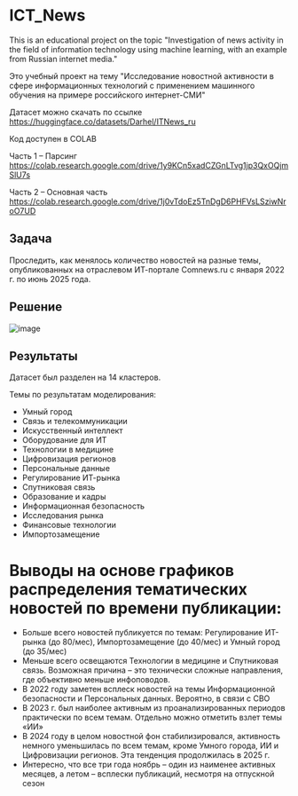 # ICT_News
This is an educational project on the topic "Investigation of news activity in the field of information technology using machine learning, with an example from Russian internet media."

Это учебный проект на тему "Исследование новостной активности в сфере информационных технологий с применением машинного обучения на примере российского интернет-СМИ"

Датасет можно скачать по ссылке https://huggingface.co/datasets/Darhel/ITNews_ru 

Код доступен в COLAB

Часть 1 – Парсинг https://colab.research.google.com/drive/1y9KCn5xadCZGnLTvg1jp3QxOQjmSlU7s

Часть 2 – Основная часть https://colab.research.google.com/drive/1j0vTdoEz5TnDgD6PHFVsLSziwNroO7UD

## Задача
Проследить, как менялось количество новостей на разные темы, опубликованных на отраслевом ИТ-портале Comnews.ru с января 2022 г. по июнь 2025 года.

## Решение

![image](https://github.com/user-attachments/assets/24eaee35-16be-41d2-9054-ab2d0c07fc30)


## Результаты

Датасет был разделен на 14 кластеров.

Темы по результатам моделирования:

- Умный город
- Связь и телекоммуникации
- Искусственный интеллект
- Оборудование для ИТ
- Технологии в медицине
- Цифровизация регионов
- Персональные данные
- Регулирование ИТ-рынка
- Спутниковая связь
- Образование и кадры
- Информационная безопасность
- Исследования рынка
- Финансовые технологии
- Импортозамещение

# Выводы на оcнове графиков распределения тематических новостей по времени публикации:

- Больше всего новостей публикуется по темам: Регулирование ИТ-рынка (до 80/мес), Импортозамещение (до 40/мес) и Умный город (до 35/мес)
- Меньше всего освещаются Технологии в медицине и Спутниковая связь. Возможная причина – это технически сложные направления, где объективно меньше инфоповодов.
- В 2022 году заметен всплеск новостей на темы Информационной безопасности и Персональных данных. Вероятно, в связи с СВО
- В 2023 г. был наиболее активным из проанализированных периодов практически по всем темам. Отдельно можно отметить взлет темы «ИИ»
- В 2024 году в целом новостной фон стабилизировался, активность немного уменьшилась по всем темам, кроме Умного города, ИИ и Цифровизации регионов. Эта тенденция продолжилась в 2025 г.
- Интересно, что все три года ноябрь – один из наименее активных месяцев, а летом – всплески публикаций, несмотря на отпускной сезон



